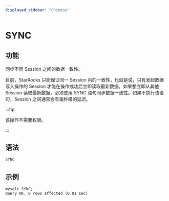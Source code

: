 ```yaml
---
displayed_sidebar: "Chinese"
---
```


# SYNC

## 功能

同步不同 Session 之间的数据一致性。

目前，StarRocks 只能保证同一 Session 内的一致性，也就是说，只有发起数据写入操作的 Session 才能在操作成功后立即读取最新数据。如果想立即从其他 Session 读取最新数据，必须使用 SYNC 语句同步数据一致性。如果不执行该语句，Session 之间通常会有毫秒级的延迟。

:::tip

该操作不需要权限。

:::

## 语法

```SQL
SYNC
```

## 示例

```Plain
mysql> SYNC;
Query OK, 0 rows affected (0.01 sec)
```
